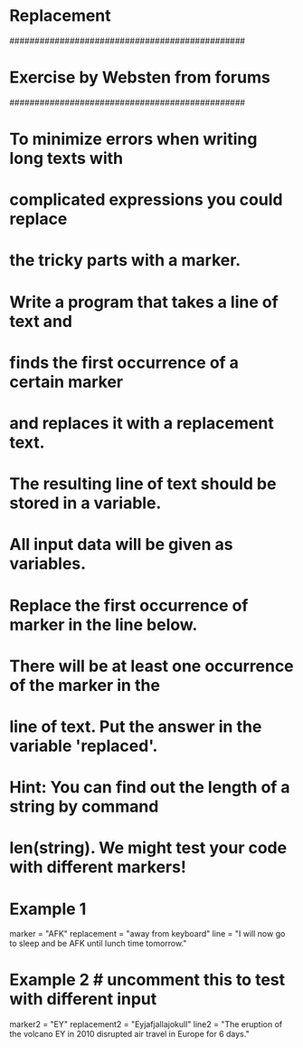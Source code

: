 # Replacement
###############################################
#       Exercise by Websten from forums       #
###############################################
# To minimize errors when writing long texts with
# complicated expressions you could replace 
# the tricky parts with a marker. 
# Write a program that takes a line of text and 
# finds the first occurrence of a certain marker 
# and replaces it with a replacement text. 
# The resulting line of text should be stored in a variable. 
# All input data will be given as variables.
#
# Replace the first occurrence of marker in the line below.
# There will be at least one occurrence of the marker in the
# line of text. Put the answer in the variable 'replaced'.
# Hint: You can find out the length of a string by command
# len(string). We might test your code with different markers!

# Example 1
marker = "AFK"
replacement = "away from keyboard"
line = "I will now go to sleep and be AFK until lunch time tomorrow."

# Example 2 # uncomment this to test with different input
marker2 = "EY"
replacement2 = "Eyjafjallajokull"
line2 = "The eruption of the volcano EY in 2010 disrupted air travel in Europe for 6 days."
